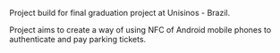 Project build for final graduation project at Unisinos - Brazil.

Project aims to create a way of using NFC of Android mobile phones to authenticate and pay parking tickets.